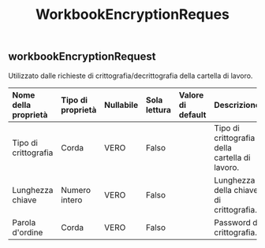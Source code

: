 ﻿---
title: WorkbookEncryptionReques
second_title: Aspose.Cells Cloud Documen
type: docs
url: /it/specification/model/workbookencryptionrequest/
description: "Aspose.Cells Specifica del modello cloud: WorkbookEncryptionRequest. Gestisci facilmente Excel e altri fogli di calcolo con funzionalità come apertura, generazione, modifica, divisione, unione, confronto e conversione"
weight: 50
---
## **workbookEncryptionRequest**

 Utilizzato dalle richieste di crittografia/decrittografia della cartella di lavoro.

| Nome della proprietà| Tipo di proprietà| Nullabile| Sola lettura| Valore di default| Descrizione|
|:- |:- |:- |:- |:- |:- |
| Tipo di crittografia| Corda| VERO| Falso|| Tipo di crittografia della cartella di lavoro.|
| Lunghezza chiave| Numero intero| VERO| Falso|| Lunghezza della chiave di crittografia.|
| Parola d'ordine| Corda| VERO| Falso||Password di crittografia.|

